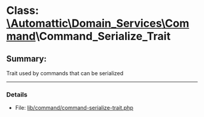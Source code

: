 # Class: [\Automattic](../namespaces/automattic.md)[\Domain_Services](../namespaces/automattic-domain-services.md)[\Command](../namespaces/automattic-domain-services-command.md)\Command_Serialize_Trait

## Summary:

Trait used by commands that can be serialized


---

### Details

* File: [lib/command/command-serialize-trait.php](../../lib/command/command-serialize-trait.php)
